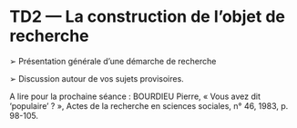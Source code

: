 # TD2 — La construction de l’objet de recherche

➢ Présentation générale d’une démarche de recherche

➢ Discussion autour de vos sujets provisoires.

A lire pour la prochaine séance​ : BOURDIEU Pierre, « Vous avez dit ‘populaire’ ? », ​Actes de la recherche en sciences sociales,​ n° 46, 1983, p. 98-105.  


